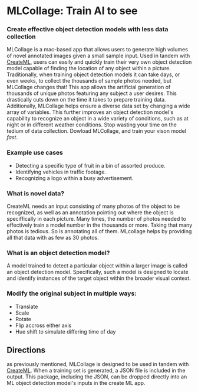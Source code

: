 # MLCollage: Train AI to see  
### Create effective object detection models with less data collection  
MLCollage is a mac-based app that allows users to generate high volumes of novel annotated images given a small sample input. 
Used in tandem with [CreateML](https://developer.apple.com/machine-learning/create-ml/), users can easily and quickly train their very own object detection model 
capable of finding the location of any object within a picture. Traditionally, when training object detection models it can take days, or even weeks, 
to collect the thousands of sample photos needed, but MLCollage changes that! This app allows the artificial generation of thousands of unique photos featuring any subject a user desires. 
This drastically cuts down on the time it takes to prepare training data. Additionally, MLCollage helps ensure a diverse data set by changing a wide array of variables. 
This further improves an object detection model's capability to recognize an object in a wide variety of conditions, such as at night or in different weather conditions.
Stop wasting your time on the tedium of data collection. Dowload MLCollage, and train your vison model _fast_.

### Example use cases
- Detecting a specific type of fruit in a bin of assorted produce.
- Identifying vehicles in traffic footage.
- Recognizing a logo within a busy advertisement.

### What is novel data?  
CreateML needs an input consisting of many photos of the object to be recognized, as well as an annotation pointing 
out where the object is speciffically in each picture. Many times, the number of photos needed to effectively train a 
model number in the thousands or more. Taking that many photos is tedious. So is annotating all of them. MLcollage helps by 
providing all that data with as few as 30 photos. 

### What is an object detection model?
A model trained to detect a particular object within a larger image is called an object detection model. Specifically, such a model is designed to locate and identify instances of the target object within the broader visual context.

### Modify the original subject in multiple ways:
- Translate 
- Scale
- Rotate
- Flip accross either axis
- Hue shift to simulate differing time of day

## Directions
as previously mentioned, MLCollage is designed to be used in tandem with [CreateML](https://developer.apple.com/machine-learning/create-ml/). 
When a training set is generated, a JSON file is included in the output. This package, including the JSON, can be dropped directly into an ML object detection model's inputs in the create ML app.
